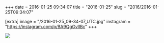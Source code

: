 +++
date = 2016-01-25 09:34:07
title = "2016-01-25"
slug = "2016/2016-01-25T09:34:07"

[extra]
image = "/2016-01-25_09-34-07_UTC.jpg"
instagram = "https://instagram.com/p/BA9QgGvIIBc"
+++

<img src="/2016-01-25_09-34-07_UTC.jpg" />
